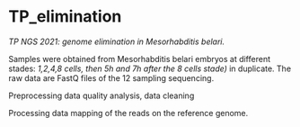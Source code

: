 # TP_elimination
*TP NGS 2021: genome elimination in Mesorhabditis belari.*

Samples were obtained from Mesorhabditis belari embryos at different stades: *1,2,4,8 cells, then 5h and 7h after the 8 cells stade)* in duplicate.
The raw data are FastQ files of the 12 sampling sequencing.

Preprocessing data
quality analysis,
data cleaning

Processing data
mapping of the reads on the reference genome.

